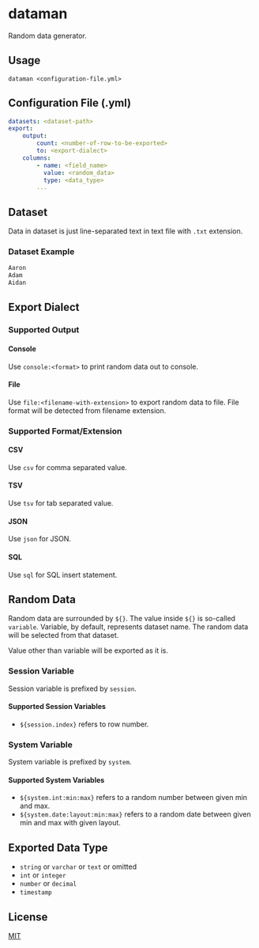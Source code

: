 # dataman

Random data generator.

## Usage

```
dataman <configuration-file.yml>
```

## Configuration File (.yml)

```yml
datasets: <dataset-path>
export:
    output:
        count: <number-of-row-to-be-exported>
        to: <export-dialect>
    columns:
        - name: <field_name>
          value: <random_data>
          type: <data_type>
        ...
```

## Dataset

Data in dataset is just line-separated text in text file with `.txt` extension.

### Dataset Example

```txt
Aaron
Adam
Aidan
```

## Export Dialect

### Supported Output

#### Console

Use `console:<format>` to print random data out to console.

#### File

Use `file:<filename-with-extension>` to export random data to file. File format will be detected from filename extension.

### Supported Format/Extension

#### CSV

Use `csv` for comma separated value.

#### TSV

Use `tsv` for tab separated value.

#### JSON

Use `json` for JSON.

#### SQL

Use `sql` for SQL insert statement.

## Random Data

Random data are surrounded by `${}`. The value inside `${}` is so-called `variable`. Variable, by default, represents dataset name. The random data will be selected from that dataset.

Value other than variable will be exported as it is.

### Session Variable

Session variable is prefixed by `session`.

#### Supported Session Variables

* `${session.index}` refers to row number.

### System Variable

System variable is prefixed by `system`.

#### Supported System Variables

* `${system.int:min:max}` refers to a random number between given min and max.
* `${system.date:layout:min:max}` refers to a random date between given min and max with given layout.

## Exported Data Type

* `string` or `varchar` or `text` or omitted
* `int` or `integer`
* `number` or `decimal`
* `timestamp`

## License

[MIT](LICENSE)